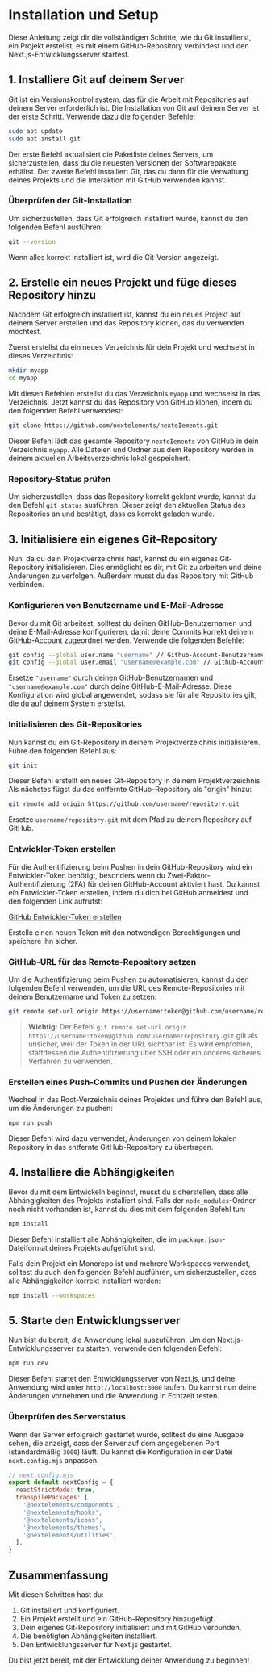 # Installation und Setup

Diese Anleitung zeigt dir die vollständigen Schritte, wie du Git installierst, ein Projekt erstellst, es mit einem GitHub-Repository verbindest und den Next.js-Entwicklungsserver startest.

## 1. Installiere Git auf deinem Server

Git ist ein Versionskontrollsystem, das für die Arbeit mit Repositories auf deinem Server erforderlich ist. Die Installation von Git auf deinem Server ist der erste Schritt. Verwende dazu die folgenden Befehle:

```bash
sudo apt update
sudo apt install git
```

Der erste Befehl aktualisiert die Paketliste deines Servers, um sicherzustellen, dass du die neuesten Versionen der Softwarepakete erhältst. Der zweite Befehl installiert Git, das du dann für die Verwaltung deines Projekts und die Interaktion mit GitHub verwenden kannst.

### Überprüfen der Git-Installation

Um sicherzustellen, dass Git erfolgreich installiert wurde, kannst du den folgenden Befehl ausführen:

```bash
git --version
```

Wenn alles korrekt installiert ist, wird die Git-Version angezeigt.

## 2. Erstelle ein neues Projekt und füge dieses Repository hinzu

Nachdem Git erfolgreich installiert ist, kannst du ein neues Projekt auf deinem Server erstellen und das Repository klonen, das du verwenden möchtest.

Zuerst erstellst du ein neues Verzeichnis für dein Projekt und wechselst in dieses Verzeichnis:

```bash
mkdir myapp
cd myapp
```

Mit diesen Befehlen erstellst du das Verzeichnis `myapp` und wechselst in das Verzeichnis. Jetzt kannst du das Repository von GitHub klonen, indem du den folgenden Befehl verwendest:

```bash
git clone https://github.com/nextelements/nexteIements.git
```

Dieser Befehl lädt das gesamte Repository `nexteIements` von GitHub in dein Verzeichnis `myapp`. Alle Dateien und Ordner aus dem Repository werden in deinem aktuellen Arbeitsverzeichnis lokal gespeichert.

### Repository-Status prüfen

Um sicherzustellen, dass das Repository korrekt geklont wurde, kannst du den Befehl `git status` ausführen. Dieser zeigt den aktuellen Status des Repositories an und bestätigt, dass es korrekt geladen wurde.

## 3. Initialisiere ein eigenes Git-Repository

Nun, da du dein Projektverzeichnis hast, kannst du ein eigenes Git-Repository initialisieren. Dies ermöglicht es dir, mit Git zu arbeiten und deine Änderungen zu verfolgen. Außerdem musst du das Repository mit GitHub verbinden.

### Konfigurieren von Benutzername und E-Mail-Adresse

Bevor du mit Git arbeitest, solltest du deinen GitHub-Benutzernamen und deine E-Mail-Adresse konfigurieren, damit deine Commits korrekt deinem GitHub-Account zugeordnet werden. Verwende die folgenden Befehle:

```bash
git config --global user.name "username" // Github-Account-Benutzername
git config --global user.email "username@example.com" // Github-Account-E-Mail
```

Ersetze `"username"` durch deinen GitHub-Benutzernamen und `"username@example.com"` durch deine GitHub-E-Mail-Adresse. Diese Konfiguration wird global angewendet, sodass sie für alle Repositories gilt, die du auf deinem System erstellst.

### Initialisieren des Git-Repositories

Nun kannst du ein Git-Repository in deinem Projektverzeichnis initialisieren. Führe den folgenden Befehl aus:

```bash
git init
```

Dieser Befehl erstellt ein neues Git-Repository in deinem Projektverzeichnis. Als nächstes fügst du das entfernte GitHub-Repository als "origin" hinzu:

```bash
git remote add origin https://github.com/username/repository.git
```

Ersetze `username/repository.git` mit dem Pfad zu deinem Repository auf GitHub.

### Entwickler-Token erstellen

Für die Authentifizierung beim Pushen in dein GitHub-Repository wird ein Entwickler-Token benötigt, besonders wenn du Zwei-Faktor-Authentifizierung (2FA) für deinen GitHub-Account aktiviert hast. Du kannst ein Entwickler-Token erstellen, indem du dich bei GitHub anmeldest und den folgenden Link aufrufst:

[GitHub Entwickler-Token erstellen](https://github.com/settings/tokens/new)

Erstelle einen neuen Token mit den notwendigen Berechtigungen und speichere ihn sicher.

### GitHub-URL für das Remote-Repository setzen

Um die Authentifizierung beim Pushen zu automatisieren, kannst du den folgenden Befehl verwenden, um die URL des Remote-Repositories mit deinem Benutzername und Token zu setzen:

```bash
git remote set-url origin https://username:token@github.com/username/repository.git
```

> **Wichtig:** Der Befehl `git remote set-url origin https://username:token@github.com/username/repository.git` gilt als unsicher, weil der Token in der URL sichtbar ist. Es wird empfohlen, stattdessen die Authentifizierung über SSH oder ein anderes sicheres Verfahren zu verwenden.

### Erstellen eines Push-Commits und Pushen der Änderungen

Wechsel in das Root-Verzeichnis deines Projektes und führe den Befehl aus, um die Änderungen zu pushen:

```bash
npm run push
```

Dieser Befehl wird dazu verwendet, Änderungen von deinem lokalen Repository in das entfernte GitHub-Repository zu übertragen.

## 4. Installiere die Abhängigkeiten

Bevor du mit dem Entwickeln beginnst, musst du sicherstellen, dass alle Abhängigkeiten des Projekts installiert sind. Falls der `node_modules`-Ordner noch nicht vorhanden ist, kannst du dies mit dem folgenden Befehl tun:

```bash
npm install
```

Dieser Befehl installiert alle Abhängigkeiten, die im `package.json`-Dateiformat deines Projekts aufgeführt sind.

Falls dein Projekt ein Monorepo ist und mehrere Workspaces verwendet, solltest du auch den folgenden Befehl ausführen, um sicherzustellen, dass alle Abhängigkeiten korrekt installiert werden:

```bash
npm install --workspaces
```

## 5. Starte den Entwicklungsserver

Nun bist du bereit, die Anwendung lokal auszuführen. Um den Next.js-Entwicklungsserver zu starten, verwende den folgenden Befehl:

```bash
npm run dev
```

Dieser Befehl startet den Entwicklungsserver von Next.js, und deine Anwendung wird unter `http://localhost:3000` laufen. Du kannst nun deine Änderungen vornehmen und die Anwendung in Echtzeit testen.

### Überprüfen des Serverstatus

Wenn der Server erfolgreich gestartet wurde, solltest du eine Ausgabe sehen, die anzeigt, dass der Server auf dem angegebenen Port (standardmäßig `3000`) läuft. Du kannst die Konfiguration in der Datei `next.config.mjs` anpassen.

```js
// next.config.mjs
export default nextConfig = {
  reactStrictMode: true,
  transpilePackages: [ 
    '@nextelements/components',
    '@nextelements/hooks',
    '@nextelements/icons',
    '@nextelements/themes',
    '@nextelements/utilities',
  ],
}
```

## Zusammenfassung

Mit diesen Schritten hast du:
1. Git installiert und konfiguriert.
2. Ein Projekt erstellt und ein GitHub-Repository hinzugefügt.
3. Dein eigenes Git-Repository initialisiert und mit GitHub verbunden.
4. Die benötigten Abhängigkeiten installiert.
5. Den Entwicklungsserver für Next.js gestartet.

Du bist jetzt bereit, mit der Entwicklung deiner Anwendung zu beginnen!